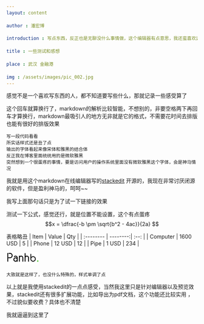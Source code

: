 ```yaml
---
layout: content

author : 潘宏博

introduction : 写点东西，反正也是无聊没什么事情做，这个编辑器有点意思，我还蛮喜欢这个的

title : 一些测试和感想

place : 武汉 金融港

img : /assets/images/pic_002.jpg
---
```


感觉不是一个喜欢写东西的人，都不知道要写些什么，那就记录一些感受算了

这个回车就算换行了，markdown的解析比较智能，不想别的，非要空格两下再回车才算换行，markdown最吸引人的地方无非就是它的格式，不需要花时间去排版也能有很好的排版效果

```
写一段代码看看
所实话样式还是丑了点
输出的字体看起来像宋体和雅黑的结合体  
反正我在博客里面统统用的是微软雅黑
突然想到一个很蛋疼的事情，要是访问用户的操作系统里面没有微软雅黑这个字体，会是神马情况
```
我就是用这个markdown在线编辑器写的[stackedit](https://stackedit.io/editor)
开源的，我现在非常讨厌闭源的软件，但是盈利神马的，呵呵~~

我写上面那句话只是为了试一下链接的效果

测试一下公式，感觉还行，就是位置不能设置，这个有点蛋疼
$$x = \dfrac{-b \pm \sqrt{b^2 - 4ac}}{2a} $$


 表格略丑
| Item      |    Value | Qty  |
| :-------- | --------:| :--: |
| Computer  | 1600 USD |  5   |
| Phone     |   12 USD |  12  |
| Pipe      |    1 USD | 234  |


![就用我的logo来做图片测试](https://raw.githubusercontent.com/panhb/panhb.github.io/master/assets/images/logo_footer.png)

`大致就是这样了，也没什么特殊的，样式单调了点`

以上就是我使用stackedit的一点点感受，当然我这里只是针对编辑器以及预览效果，stackedit还有很多扩展功能，比如导出为pdf文档，这个功能还比较实用
，不过貌似要收费？具体也不清楚

我就逼逼到这里了
